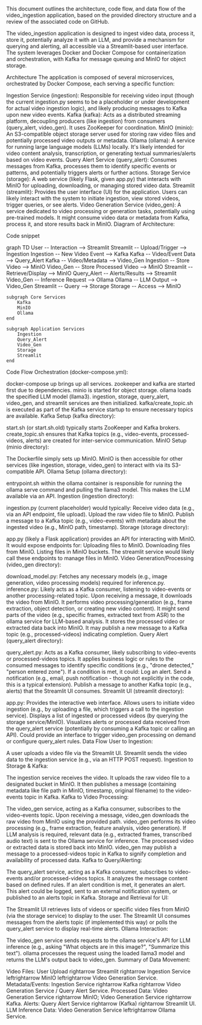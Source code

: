 This document outlines the architecture, code flow, and data flow of the video_ingestion application, based on the provided directory structure and a review of the associated code on GitHub.

The video_ingestion application is designed to ingest video data, process it, store it, potentially analyze it with an LLM, and provide a mechanism for querying and alerting, all accessible via a Streamlit-based user interface. The system leverages Docker and Docker Compose for containerization and orchestration, with Kafka for message queuing and MinIO for object storage.

Architecture
The application is composed of several microservices, orchestrated by Docker Compose, each serving a specific function:

Ingestion Service (ingestion): Responsible for receiving video input (though the current ingestion.py seems to be a placeholder or under development for actual video ingestion logic), and likely producing messages to Kafka upon new video events.
Kafka (kafka): Acts as a distributed streaming platform, decoupling producers (like ingestion) from consumers (query_alert, video_gen). It uses ZooKeeper for coordination.
MinIO (minio): An S3-compatible object storage server used for storing raw video files and potentially processed video outputs or metadata.
Ollama (ollama): A service for running large language models (LLMs) locally. It's likely intended for video content analysis, transcription, or generating textual summaries/alerts based on video events.
Query Alert Service (query_alert): Consumes messages from Kafka, processes them to identify specific events or patterns, and potentially triggers alerts or further actions.
Storage Service (storage): A web service (likely Flask, given app.py) that interacts with MinIO for uploading, downloading, or managing stored video data.
Streamlit (streamlit): Provides the user interface (UI) for the application. Users can likely interact with the system to initiate ingestion, view stored videos, trigger queries, or see alerts.
Video Generation Service (video_gen): A service dedicated to video processing or generation tasks, potentially using pre-trained models. It might consume video data or metadata from Kafka, process it, and store results back in MinIO.
Diagram of Architecture:

Code snippet

graph TD
    User -- Interaction --> Streamlit
    Streamlit -- Upload/Trigger --> Ingestion
    Ingestion -- New Video Event --> Kafka
    Kafka -- Video/Event Data --> Query_Alert
    Kafka -- Video/Metadata --> Video_Gen
    Ingestion -- Store Video --> MinIO
    Video_Gen -- Store Processed Video --> MinIO
    Streamlit -- Retrieve/Display --> MinIO
    Query_Alert -- Alerts/Results --> Streamlit
    Video_Gen -- Inference Request --> Ollama
    Ollama -- LLM Output --> Video_Gen
    Streamlit -- Query --> Storage
    Storage -- Access --> MinIO

    subgraph Core Services
        Kafka
        MinIO
        Ollama
    end

    subgraph Application Services
        Ingestion
        Query_Alert
        Video_Gen
        Storage
        Streamlit
    end
Code Flow
Orchestration (docker-compose.yml):

docker-compose up brings up all services.
zookeeper and kafka are started first due to dependencies.
minio is started for object storage.
ollama loads the specified LLM model (llama3).
ingestion, storage, query_alert, video_gen, and streamlit services are then initialized.
kafka/create_topic.sh is executed as part of the Kafka service startup to ensure necessary topics are available.
Kafka Setup (kafka directory):

start.sh (or start.sh.old) typically starts ZooKeeper and Kafka brokers.
create_topic.sh ensures that Kafka topics (e.g., video-events, processed-videos, alerts) are created for inter-service communication.
MinIO Setup (minio directory):

The Dockerfile simply sets up MinIO. MinIO is then accessible for other services (like ingestion, storage, video_gen) to interact with via its S3-compatible API.
Ollama Setup (ollama directory):

entrypoint.sh within the ollama container is responsible for running the ollama serve command and pulling the llama3 model. This makes the LLM available via an API.
Ingestion (ingestion directory):

ingestion.py (current placeholder) would typically:
Receive video data (e.g., via an API endpoint, file upload).
Upload the raw video file to MinIO.
Publish a message to a Kafka topic (e.g., video-events) with metadata about the ingested video (e.g., MinIO path, timestamp).
Storage (storage directory):

app.py (likely a Flask application) provides an API for interacting with MinIO. It would expose endpoints for:
Uploading files to MinIO.
Downloading files from MinIO.
Listing files in MinIO buckets.
The streamlit service would likely call these endpoints to manage files in MinIO.
Video Generation/Processing (video_gen directory):

download_model.py: Fetches any necessary models (e.g., image generation, video processing models) required for inference.py.
inference.py:
Likely acts as a Kafka consumer, listening to video-events or another processing-related topic.
Upon receiving a message, it downloads the video from MinIO.
It performs video processing/generation (e.g., frame extraction, object detection, or creating new video content).
It might send parts of the video (e.g., specific frames, extracted text from ASR) to the ollama service for LLM-based analysis.
It stores the processed video or extracted data back into MinIO.
It may publish a new message to a Kafka topic (e.g., processed-videos) indicating completion.
Query Alert (query_alert directory):

query_alert.py:
Acts as a Kafka consumer, likely subscribing to video-events or processed-videos topics.
It applies business logic or rules to the consumed messages to identify specific conditions (e.g., "drone detected," "person entered zone").
If a condition is met, it could:
Log an alert.
Send a notification (e.g., email, push notification - though not explicitly in the code, this is a typical extension).
Publish a message to another Kafka topic (e.g., alerts) that the Streamlit UI consumes.
Streamlit UI (streamlit directory):

app.py:
Provides the interactive web interface.
Allows users to initiate video ingestion (e.g., by uploading a file, which triggers a call to the ingestion service).
Displays a list of ingested or processed videos (by querying the storage service/MinIO).
Visualizes alerts or processed data received from the query_alert service (potentially by consuming a Kafka topic or calling an API).
Could provide an interface to trigger video_gen processing on demand or configure query_alert rules.
Data Flow
User to Ingestion:

A user uploads a video file via the Streamlit UI.
Streamlit sends the video data to the ingestion service (e.g., via an HTTP POST request).
Ingestion to Storage & Kafka:

The ingestion service receives the video.
It uploads the raw video file to a designated bucket in MinIO.
It then publishes a message (containing metadata like file path in MinIO, timestamp, original filename) to the video-events topic in Kafka.
Kafka to Video Processing:

The video_gen service, acting as a Kafka consumer, subscribes to the video-events topic.
Upon receiving a message, video_gen downloads the raw video from MinIO using the provided path.
video_gen performs its video processing (e.g., frame extraction, feature analysis, video generation).
If LLM analysis is required, relevant data (e.g., extracted frames, transcribed audio text) is sent to the Ollama service for inference.
The processed video or extracted data is stored back into MinIO.
video_gen may publish a message to a processed-videos topic in Kafka to signify completion and availability of processed data.
Kafka to Query/Alerting:

The query_alert service, acting as a Kafka consumer, subscribes to video-events and/or processed-videos topics.
It analyzes the message content based on defined rules.
If an alert condition is met, it generates an alert. This alert could be logged, sent to an external notification system, or published to an alerts topic in Kafka.
Storage and Retrieval for UI:

The Streamlit UI retrieves lists of videos or specific video files from MinIO (via the storage service) to display to the user.
The Streamlit UI consumes messages from the alerts topic (if implemented this way) or polls the query_alert service to display real-time alerts.
Ollama Interaction:

The video_gen service sends requests to the ollama service's API for LLM inference (e.g., asking "What objects are in this image?", "Summarize this text").
ollama processes the request using the loaded llama3 model and returns the LLM's output back to video_gen.
Summary of Data Movement:

Video Files: User Upload
rightarrow Streamlit
rightarrow Ingestion Service
leftrightarrow MinIO
leftrightarrow Video Generation Service.
Metadata/Events: Ingestion Service
rightarrow Kafka
rightarrow Video Generation Service / Query Alert Service.
Processed Data: Video Generation Service
rightarrow MinIO; Video Generation Service
rightarrow Kafka.
Alerts: Query Alert Service
rightarrow (Kafka)
rightarrow Streamlit UI.
LLM Inference Data: Video Generation Service
leftrightarrow Ollama Service.
